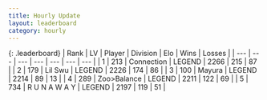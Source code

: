 ```yaml
---
title: Hourly Update
layout: leaderboard
category: hourly
---
```


{: .leaderboard}
| Rank | LV | Player | Division | Elo | Wins | Losses |
| --- | --- | --- | --- | --- | --- | --- |
| <span data-change="0">1</span> | 213 | <span title="ID: 539711">Connection</span> | LEGEND | <span data-change="0">2266</span> | <span data-change="0">215</span> | <span data-change="0">87</span> |
| <span data-change="0">2</span> | 179 | <span title="ID: 468342">Lil Swu</span> | LEGEND | <span data-change="6">2226</span> | <span data-change="1">174</span> | <span data-change="0">86</span> |
| <span data-change="0">3</span> | 100 | <span title="ID: 381526">Mayura</span> | LEGEND | <span data-change="0">2214</span> | <span data-change="0">89</span> | <span data-change="0">13</span> |
| <span data-change="0">4</span> | 289 | <span title="ID: 382502">Zoo&gt;Balance</span> | LEGEND | <span data-change="0">2211</span> | <span data-change="0">122</span> | <span data-change="0">69</span> |
| <span data-change="0">5</span> | 734 | <span title="ID: 66144">R U N A W A Y</span> | LEGEND | <span data-change="0">2197</span> | <span data-change="0">119</span> | <span data-change="0">51</span> |